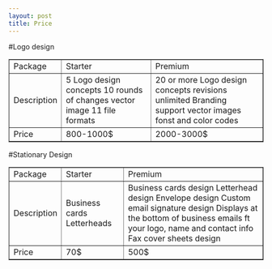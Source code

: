 ```yaml
---
layout: post
title: Price
---
```


#Logo design
<html>
<body>
<table width="200" border="1">
  <tbody>
    <tr>
      <td>Package</td>
      <td>Starter</td>
      <td>Premium</td>
    </tr>
    <tr>
      <td>Description</td>
      <td>5 Logo design concepts 
          10 rounds of changes 
          vector image
          11 file formats</td>
      <td>20 or more Logo design concepts
          revisions unlimited 
          Branding support
          vector images
          fonst and color codes </td>
    </tr>
    <tr>
      <td>Price</td>
      <td>800-1000$</td>
      <td>2000-3000$</td>
    </tr>
  </tbody>
</table>


#Stationary Design


<table width="200" border="1">
  <tbody>
    <tr>
      <td>Package</td>
      <td>Starter</td>
      <td>Premium</td>
    </tr>
    <tr>
      <td>Description</td>
      <td>Business cards
Letterheads</td>
      <td>Business cards design
      Letterhead design
      Envelope design
      Custom email signature design 
      Displays at the bottom of business emails ft your logo, name and contact info
      Fax cover sheets design </td>
    </tr>
    <tr>
      <td>Price</td>
      <td>70$</td>
      <td>500$</td>
    </tr>
  </tbody>
</table>
</body>
</html>









